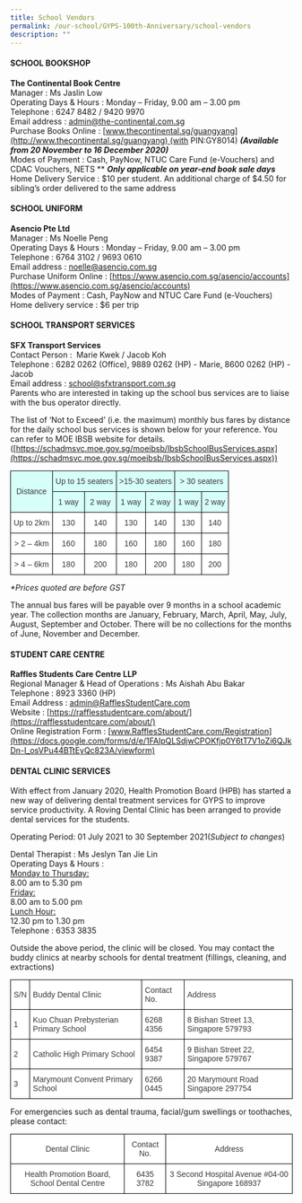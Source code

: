 ```yaml
---
title: School Vendors
permalink: /our-school/GYPS-100th-Anniversary/school-vendors
description: ""
---
```


#### SCHOOL BOOKSHOP

**The Continental Book Centre**  
Manager : Ms Jaslin Low  
Operating Days & Hours : Monday – Friday, 9.00 am – 3.00 pm  
Telephone : 6247 8482 / 9420 9970  
Email address : [admin@the-continental.com.sg](mailto:admin@the-continental.com.sg)  
Purchase Books Online : [www.thecontinental.sg/guangyang](http://www.thecontinental.sg/guangyang) (with PIN:GY8014) **_(Available from 20 November to 16 December 2020)_**  
Modes of Payment : Cash, PayNow, NTUC Care Fund (e-Vouchers) and CDAC Vouchers, NETS ** **_Only applicable on year-end book sale days_**  
Home Delivery Service : $10 per student. An additional charge of $4.50 for sibling’s order delivered to the same address

#### SCHOOL UNIFORM

**Asencio Pte Ltd**  
Manager : Ms Noelle Peng  
Operating Days & Hours : Monday – Friday, 9.00 am – 3.00 pm  
Telephone : 6764 3102 / 9693 0610  
Email address : [noelle@asencio.com.sg](mailto:noelle@asencio.com.sg)  
Purchase Uniform Online : [https://www.asencio.com.sg/asencio/accounts](https://www.asencio.com.sg/asencio/accounts)  
Modes of Payment : Cash, PayNow and NTUC Care Fund (e-Vouchers)  
Home delivery service : $6 per trip

#### SCHOOL TRANSPORT SERVICES

**SFX Transport Services**  
Contact Person :  Marie Kwek / Jacob Koh  
Telephone : 6282 0262 (Office), 9889 0262 (HP) - Marie, 8600 0262 (HP) - Jacob  
Email address : [school@sfxtransport.com.sg](mailto:school@sfxtransport.com.sg)  
Parents who are interested in taking up the school bus services are to liaise with the bus operator directly.

The list of ‘Not to Exceed’ (i.e. the maximum) monthly bus fares by distance for the daily school bus services is shown below for your reference. You can refer to MOE IBSB website for details. ([https://schadmsvc.moe.gov.sg/moeibsb/IbsbSchoolBusServices.aspx](https://schadmsvc.moe.gov.sg/moeibsb/IbsbSchoolBusServices.aspx))

<style type="text/css">
.tg  {border-collapse:collapse;border-spacing:0;margin:0px auto;}
.tg td{border-color:black;border-style:solid;border-width:1px;font-family:Arial, sans-serif;font-size:14px;
  overflow:hidden;padding:10px 5px;word-break:normal;}
.tg th{border-color:black;border-style:solid;border-width:1px;font-family:Arial, sans-serif;font-size:14px;
  font-weight:normal;overflow:hidden;padding:10px 5px;word-break:normal;}
.tg .tg-z9xn{background-color:#D6FFFA;color:#3A3A3A;text-align:center;vertical-align:middle}
.tg .tg-4p8a{background-color:#FFF;color:#3A3A3A;text-align:center;vertical-align:middle}
</style>
<table class="tg">
<tbody>
  <tr>
    <td class="tg-z9xn" rowspan="2"><span style="font-weight:inherit;font-style:inherit;background-color:#D6FFFA">Distance</span></td>
    <td class="tg-z9xn" colspan="2"><span style="font-weight:inherit;font-style:inherit;background-color:#D6FFFA">Up to 15 seaters</span></td>
    <td class="tg-z9xn" colspan="2"><span style="font-weight:inherit;font-style:inherit;background-color:#D6FFFA">&gt;15-30 seaters</span></td>
    <td class="tg-z9xn" colspan="2"><span style="font-weight:inherit;font-style:inherit;background-color:#D6FFFA">&gt; 30 seaters</span></td>
  </tr>
  <tr>
    <td class="tg-z9xn"><span style="font-weight:inherit;font-style:inherit;background-color:#D6FFFA">1 way</span></td>
    <td class="tg-z9xn"><span style="font-weight:inherit;font-style:inherit;background-color:#D6FFFA">2 way</span></td>
    <td class="tg-z9xn"><span style="font-weight:inherit;font-style:inherit;background-color:#D6FFFA">1 way</span></td>
    <td class="tg-z9xn"><span style="font-weight:inherit;font-style:inherit;background-color:#D6FFFA">2 way</span></td>
    <td class="tg-z9xn"><span style="font-weight:inherit;font-style:inherit;background-color:#D6FFFA">1 way</span></td>
    <td class="tg-z9xn"><span style="font-weight:inherit;font-style:inherit;background-color:#D6FFFA">2 way</span></td>
  </tr>
  <tr>
    <td class="tg-4p8a"><span style="font-weight:inherit;font-style:inherit">Up to 2km</span></td>
    <td class="tg-4p8a"><span style="font-weight:inherit;font-style:inherit">130</span></td>
    <td class="tg-4p8a"><span style="font-weight:inherit;font-style:inherit">140</span></td>
    <td class="tg-4p8a"><span style="font-weight:inherit;font-style:inherit">130</span></td>
    <td class="tg-4p8a"><span style="font-weight:inherit;font-style:inherit">140</span></td>
    <td class="tg-4p8a"><span style="font-weight:inherit;font-style:inherit">130</span></td>
    <td class="tg-4p8a"><span style="font-weight:inherit;font-style:inherit">140</span></td>
  </tr>
  <tr>
    <td class="tg-4p8a"><span style="font-weight:inherit;font-style:inherit">&gt; 2 – 4km</span></td>
    <td class="tg-4p8a"><span style="font-weight:inherit;font-style:inherit">160</span></td>
    <td class="tg-4p8a"><span style="font-weight:inherit;font-style:inherit">180</span></td>
    <td class="tg-4p8a"><span style="font-weight:inherit;font-style:inherit">160</span></td>
    <td class="tg-4p8a"><span style="font-weight:inherit;font-style:inherit">180</span></td>
    <td class="tg-4p8a"><span style="font-weight:inherit;font-style:inherit">160</span></td>
    <td class="tg-4p8a"><span style="font-weight:inherit;font-style:inherit">180</span></td>
  </tr>
  <tr>
    <td class="tg-4p8a"><span style="font-weight:inherit;font-style:inherit">&gt; 4 – 6km</span></td>
    <td class="tg-4p8a"><span style="font-weight:inherit;font-style:inherit">180</span></td>
    <td class="tg-4p8a"><span style="font-weight:inherit;font-style:inherit">200</span></td>
    <td class="tg-4p8a"><span style="font-weight:inherit;font-style:inherit">180</span></td>
    <td class="tg-4p8a"><span style="font-weight:inherit;font-style:inherit">200</span></td>
    <td class="tg-4p8a"><span style="font-weight:inherit;font-style:inherit">180</span></td>
    <td class="tg-4p8a"><span style="font-weight:inherit;font-style:inherit">200</span></td>
  </tr>
</tbody>
</table>

_\*Prices quoted are before GST_

The annual bus fares will be payable over 9 months in a school academic year. The collection months are January, February, March, April, May, July, August, September and October. There will be no collections for the months of June, November and December.

#### STUDENT CARE CENTRE

**Raffles Students Care Centre LLP**  
Regional Manager & Head of Operations : Ms Aishah Abu Bakar  
Telephone : 8923 3360 (HP)  
Email Address : [admin@RafflesStudentCare.com](mailto:admin@RafflesStudentCare.com)  
Website : [https://rafflesstudentcare.com/about/](https://rafflesstudentcare.com/about/)  
Online Registration Form : [www.RafflesStudentCare.com/Registration](https://docs.google.com/forms/d/e/1FAIpQLSdjwCPOKfjp0Y6tT7V1oZi6QJkDn-I_osVPu44BTtEyQc823A/viewform)

#### DENTAL CLINIC SERVICES

With effect from January 2020, Health Promotion Board (HPB) has started a new way of delivering dental treatment services for GYPS to improve service productivity. A Roving Dental Clinic has been arranged to provide dental services for the students.

Operating Period: 01 July 2021 to 30 September 2021(_Subject to changes_)

Dental Therapist : Ms Jeslyn Tan Jie Lin  
Operating Days & Hours :  
<u>Monday to Thursday:</u>   
8.00 am to 5.30 pm  
<u>Friday:</u>  
8.00 am to 5.00 pm  
<u>Lunch Hour:</u>  
12.30 pm to 1.30 pm  
Telephone : 6353 3835

Outside the above period, the clinic will be closed. You may contact the buddy clinics at nearby schools for dental treatment (fillings, cleaning, and extractions)

<style type="text/css">
.tg  {border-collapse:collapse;border-spacing:0;margin:0px auto;}
.tg td{border-color:black;border-style:solid;border-width:1px;font-family:Arial, sans-serif;font-size:14px;
  overflow:hidden;padding:10px 5px;word-break:normal;}
.tg th{border-color:black;border-style:solid;border-width:1px;font-family:Arial, sans-serif;font-size:14px;
  font-weight:normal;overflow:hidden;padding:10px 5px;word-break:normal;}
.tg .tg-prnc{background-color:#FFF;color:#3A3A3A;text-align:left;vertical-align:middle}
</style>
<table class="tg">
<tbody>
  <tr>
    <td class="tg-prnc"><span style="font-weight:inherit;font-style:inherit">S/N</span></td>
    <td class="tg-prnc"><span style="font-weight:inherit;font-style:inherit"> Buddy Dental Clinic</span></td>
    <td class="tg-prnc"><span style="font-weight:inherit;font-style:inherit">Contact No.</span></td>
    <td class="tg-prnc"><span style="font-weight:inherit;font-style:inherit"> Address</span></td>
  </tr>
  <tr>
    <td class="tg-prnc"><span style="font-weight:inherit;font-style:inherit">1</span></td>
    <td class="tg-prnc"><span style="font-weight:inherit;font-style:inherit">Kuo Chuan Prebysterian Primary School</span></td>
    <td class="tg-prnc"><span style="font-weight:inherit;font-style:inherit">6268 4356</span></td>
    <td class="tg-prnc"><span style="font-weight:inherit;font-style:inherit">8 Bishan Street 13, Singapore 579793</span></td>
  </tr>
  <tr>
    <td class="tg-prnc"><span style="font-weight:inherit;font-style:inherit">2</span></td>
    <td class="tg-prnc"><span style="font-weight:inherit;font-style:inherit">Catholic High Primary School</span></td>
    <td class="tg-prnc"><span style="font-weight:inherit;font-style:inherit">6454 9387</span></td>
    <td class="tg-prnc"><span style="font-weight:inherit;font-style:inherit">9 Bishan Street 22, Singapore 579767</span></td>
  </tr>
  <tr>
    <td class="tg-prnc"><span style="font-weight:inherit;font-style:inherit">3</span></td>
    <td class="tg-prnc"><span style="font-weight:inherit;font-style:inherit">Marymount Convent Primary School</span></td>
    <td class="tg-prnc"><span style="font-weight:inherit;font-style:inherit">6266 0445</span></td>
    <td class="tg-prnc"><span style="font-weight:inherit;font-style:inherit">20 Marymount Road Singapore 297754</span></td>
  </tr>
</tbody>
</table>

For emergencies such as dental trauma, facial/gum swellings or toothaches, please contact:

<style type="text/css">
.tg  {border-collapse:collapse;border-spacing:0;margin:0px auto;}
.tg td{border-color:black;border-style:solid;border-width:1px;font-family:Arial, sans-serif;font-size:14px;
  overflow:hidden;padding:10px 5px;word-break:normal;}
.tg th{border-color:black;border-style:solid;border-width:1px;font-family:Arial, sans-serif;font-size:14px;
  font-weight:normal;overflow:hidden;padding:10px 5px;word-break:normal;}
.tg .tg-4p8a{background-color:#FFF;color:#3A3A3A;text-align:center;vertical-align:middle}
</style>
<table class="tg">
<tbody>
  <tr>
    <td class="tg-4p8a"><span style="font-weight:inherit;font-style:inherit"> Dental Clinic</span></td>
    <td class="tg-4p8a"><span style="font-weight:inherit;font-style:inherit"> Contact No.</span></td>
    <td class="tg-4p8a"><span style="font-weight:inherit;font-style:inherit"> Address</span></td>
  </tr>
  <tr>
    <td class="tg-4p8a"><span style="font-weight:inherit;font-style:inherit">Health Promotion Board, School Dental Centre</span></td>
    <td class="tg-4p8a"><span style="font-weight:inherit;font-style:inherit">6435 3782</span></td>
    <td class="tg-4p8a"><span style="font-weight:inherit;font-style:inherit">3 Second Hospital Avenue #04-00 Singapore 168937</span></td>
  </tr>
</tbody>
</table>